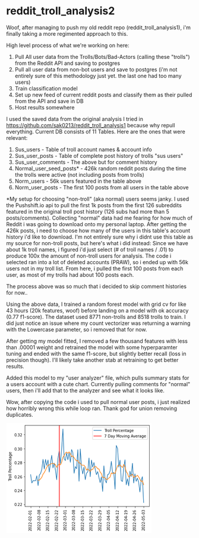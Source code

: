 # reddit_troll_analysis2


Woof, after managing to push my old reddit repo (reddit_troll_analysis1), i'm finally taking a more regimented approach to this.

High level process of what we're working on here:
1. Pull All user data from the Trolls/Bots/Bad-Actors (calling these "trolls") from the Reddit API and saving to postgres
2. Pull all user data from non-bot users and save to postgres (i'm not entirely sure of this methodology just yet. the last one had too many users)
3. Train classification model
4. Set up new feed of current reddit posts and classify them as their pulled from the API and save in DB
5. Host results somewhere


I used the saved data from the original analysis I tried in https://github.com/sak0213/reddit_troll_analysis1 because why repull everything. Current DB consists of 11 Tables. Here are the ones that were relevant:
1. Sus_users - Table of troll account names & account info
2. Sus_user_posts - Table of complete post history of trolls "sus users"
3. Sus_user_comments - The above but for comment history
4. Normal_user_seed_posts* - 426k random reddit posts during the time the trolls were active (not including posts from trolls)
5. Norm_users - 56k users featured in the table above
6. Norm_user_posts - The first 100 posts from all users in the table above

*My setup for choosing "non-troll" (aka normal) users seems janky. I used the Pushshift.io api to pull the first 1k posts from the first 126 subreddits featured in the original troll post history (126 subs had more than 5 posts/comments). Collecting "normal" data had me fearing for how much of Reddit i was going to download onto my personal laptop. After getting the 426k posts, i need to choose how many of the users in this  table's account history i'd like to download. I'm not entirely sure why i didnt use this table as my source for non-troll posts, but here's what i did instead:
Since we have about 1k troll names, i figured i'd just select (# of troll names / .01) to produce 100x the amount of non-troll users for analysis. The code i selected ran into a lot of deleted accounts (PRAW), so i ended up with 56k users not in my troll list. From here, i pulled the first 100 posts from each user, as most of my trolls had about 100 posts each.

The process above was so much that i decided to skip comment histories for now..

Using the above data, I trained a random forest model with grid cv for like 43 hours (20k features, woof) before landing on a model with ok accuracy (0.77 f1-score). The dataset used 8771 non-trolls and 8518 trolls to train. I did just notice an issue where my count vectorizer was returning a warning with the Lowercase parameter, so i removed that for now.

After getting my model fitted, I removed a few thousand features with less than .00001 weight and retrained the model with some hyperparamter tuning and ended with the same f1-score, but slightly better recall (loss in precision though). I'll likely take another stab at retraining to get better results.

Added this model to my "user analyzer" file, which pulls summary stats for a users account with a cute chart. Currently pulling comments for "normal" users, then i'll add that to the analyzer and see what it looks like.

Wow, after copying the code i used to pull normal user posts, i just realized how horribly wrong this while loop ran. Thank god for union removing duplicates.


<img src="output.png">
